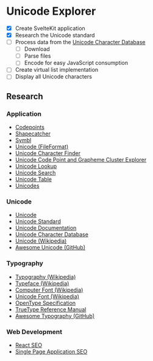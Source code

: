 # Unicode Explorer

- [x] Create SvelteKit application
- [x] Research the Unicode standard
- [ ] Process data from the [Unicode Character Database](https://www.unicode.org/Public/UCD/latest/ucd/ReadMe.txt)
  - [ ] Download
  - [ ] Parse files
  - [ ] Encode for easy JavaScript consumption
- [ ] Create virtual list implementation
- [ ] Display all Unicode characters

## Research

### Application

- [Codepoints](https://codepoints.net/)
- [Shapecatcher](https://shapecatcher.com/)
- [Symbl](https://symbl.cc/en/)
- [Unicode (FileFormat)](https://www.fileformat.info/info/unicode/)
- [Unicode Character Finder](https://www.mclean.net.nz/ucf/)
- [Unicode Code Point and Grapheme Cluster Explorer](https://unicode.fyi/)
- [Unicode Lookup](https://unicodelookup.com/)
- [Unicode Search](http://xahlee.info/comp/unicode_index.html)
- [Unicode Table](https://old.unicode-table.com/en/)
- [Unicodes](https://github.com/jessetane/unicodes)

### Unicode

- [Unicode](https://home.unicode.org/)
- [Unicode Standard](https://www.unicode.org/standard/standard.html)
- [Unicode Documentation](https://unicode.org/main.html)
- [Unicode Character Database](https://www.unicode.org/ucd/)
- [Unicode (Wikipedia)](https://en.wikipedia.org/wiki/Unicode)
- [Awesome Unicode (GitHub)](https://github.com/jagracey/awesome-unicode)

### Typography

- [Typography (Wikipedia)](https://en.wikipedia.org/wiki/Typography)
- [Typeface (Wikipedia)](https://en.wikipedia.org/wiki/Typeface)
- [Computer Font (Wikipedia)](https://en.wikipedia.org/wiki/Computer_font)
- [Unicode Font (Wikipedia)](https://en.wikipedia.org/wiki/Unicode_font)
- [OpenType Specification](https://learn.microsoft.com/en-us/typography/opentype/spec/)
- [TrueType Reference Manual](https://developer.apple.com/fonts/TrueType-Reference-Manual/)
- [Awesome Typography (GitHub)](https://github.com/Jolg42/awesome-typography)

### Web Development

- [React SEO](https://ahrefs.com/blog/react-seo/)
- [Single Page Application SEO](https://medium.com/@theadkgroup/spa-seo-single-page-applications-and-seo-2d94ac505ce9)

